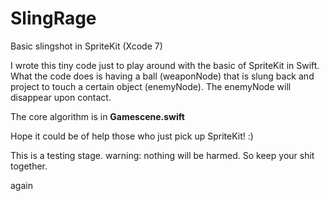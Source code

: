 # SlingRage
Basic slingshot in SpriteKit (Xcode 7)

I wrote this tiny code just to play around with the basic of SpriteKit in Swift.
What the code does is having a ball (weaponNode) that is slung back and project to touch a certain object (enemyNode).
The enemyNode will disappear upon contact.

The core algorithm is in **Gamescene.swift**

Hope it could be of help those who just pick up SpriteKit! :)

This is a testing stage. warning: nothing will be harmed. So keep your shit together.

again
